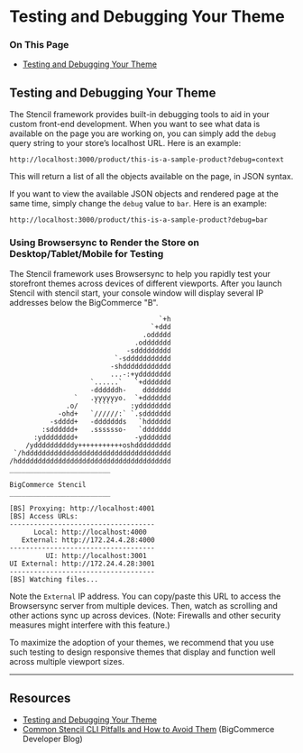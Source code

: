 <h1>Testing and Debugging Your Theme</h1>

<div class="otp" id="no-index">
	<h3> On This Page </h3>
	<ul>
		<li><a href="#testing_testing-and-debugging">Testing and Debugging Your Theme</a></li>
	</ul>
</div>

<a href='#testing_testing-and-debugging' aria-hidden='true' class='block-anchor'  id='testing_testing-and-debugging'><i aria-hidden='true' class='linkify icon'></i></a>

## Testing and Debugging Your Theme

The Stencil framework provides built-in debugging tools to aid in your custom front-end development.
When you want to see what data is available on the page you are working on, you can simply add the `debug` query string to your store’s localhost URL. Here is an example:

`http://localhost:3000/product/this-is-a-sample-product?debug=context
`

This will return a list of all the objects available on the page, in JSON syntax.

If you want to view the available JSON objects and rendered page at the same time, simply change the `debug` value to `bar`. Here is an example:

`http://localhost:3000/product/this-is-a-sample-product?debug=bar`

### Using Browsersync to Render the Store on Desktop/Tablet/Mobile for Testing

The Stencil framework uses Browsersync to help you rapidly test your storefront themes across devices of different viewports. After you launch Stencil with stencil start, your console window will display several IP addresses below the BigCommerce "B".

```
                                     `+h
                                   `+ddd
                                 .oddddd
                               .oddddddd
                             -sddddddddd
                          `-sddddddddddd
                         -shdddddddddddd
                         ...-:+ydddddddd
                    `......`   `+ddddddd
                    -ddddddh-    ddddddd
                `   .yyyyyyo.  `+ddddddd
              .o/    `````    :ydddddddd
            -ohd+   `//////:` `.sddddddd
          -sdddd+   -ddddddds   `hdddddd
        :sdddddd+   .sssssso-   `ddddddd
      :ydddddddd+              -yddddddd
    /yddddddddddy+++++++++++oshddddddddd
 `/hdddddddddddddddddddddddddddddddddddd
/hdddddddddddddddddddddddddddddddddddddd
_________________________

BigCommerce Stencil
_________________________

[BS] Proxying: http://localhost:4001
[BS] Access URLs:
------------------------------------
      Local: http://localhost:4000
   External: http://172.24.4.28:4000
------------------------------------
         UI: http://localhost:3001
UI External: http://172.24.4.28:3001
------------------------------------
[BS] Watching files...
```

Note the `External` IP address. You can copy/paste this URL to access the Browsersync server from multiple devices. Then, watch as scrolling and other actions sync up across devices. (Note: Firewalls and other security measures might interfere with this feature.)

To maximize the adoption of your themes, we recommend that you use such testing to design responsive themes that display and function well across multiple viewport sizes.


---

## Resources
* [Testing and Debugging Your Theme](https://developer.bigcommerce.com/stencil-docs/development-quickstart/testing-and-debugging-your-theme)
* [Common Stencil CLI Pitfalls and How to Avoid Them](https://medium.com/bigcommerce-developer-blog/common-stencil-cli-pitfalls-and-how-to-avoid-them-7562dbbab793) (BigCommerce Developer Blog)

